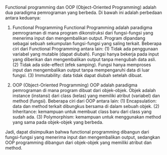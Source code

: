 Functional programming dan OOP (Object-Oriented Programming) adalah dua paradigma pemrograman yang berbeda. Di bawah ini adalah perbedaan antara keduanya:

1. Functional Programming
Functional Programming adalah paradigma pemrograman di mana program dikonstruksi dari fungsi-fungsi yang menerima input dan mengembalikan output. Program dipandang sebagai sebuah sekumpulan fungsi-fungsi yang saling terkait. Beberapa ciri dari Functional Programming antara lain:
(1) Tidak ada penggunaan variabel yang mutable (dapat diubah). Fungsi hanya bekerja pada input yang diberikan dan mengembalikan output tanpa mengubah data asli.
(2) Tidak ada side-effect (efek samping). Fungsi hanya memproses input dan mengembalikan output tanpa mempengaruhi data di luar fungsi.
(3) Immutability: data tidak dapat diubah setelah dibuat.

2. OOP (Object-Oriented Programming)
OOP adalah paradigma pemrograman di mana program dibuat dari objek-objek. Objek adalah instance (instansi) dari class (kelas) yang memiliki atribut (variabel) dan method (fungsi). Beberapa ciri dari OOP antara lain:
(1) Encapsulation: data dan method terkait dibungkus bersama di dalam sebuah objek.
(2) Inheritance: kemampuan untuk membuat class baru dari class yang sudah ada.
(3) Polymorphism: kemampuan untuk menggunakan method yang sama pada objek-objek yang berbeda.

Jadi, dapat disimpulkan bahwa functional programming dibangun dari fungsi-fungsi yang menerima input dan mengembalikan output, sedangkan OOP programming dibangun dari objek-objek yang memiliki atribut dan method.
